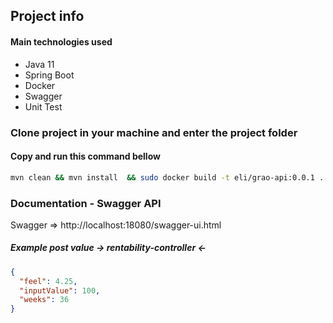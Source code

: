 ## Project info

#### Main technologies used
- Java 11
- Spring Boot
- Docker
- Swagger
- Unit Test

### Clone project in your machine and enter the project folder

#### Copy and run this command bellow

```sh
mvn clean && mvn install  && sudo docker build -t eli/grao-api:0.0.1 . && sudo docker-compose up
```

### Documentation - Swagger API

Swagger => http://localhost:18080/swagger-ui.html

##### Example post value  -> rentability-controller <- 

```json
{
  "feel": 4.25,
  "inputValue": 100,
  "weeks": 36
}
```